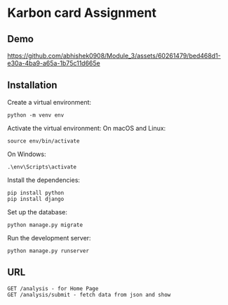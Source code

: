 
# Karbon card Assignment

## Demo

https://github.com/abhishek0908/Module_3/assets/60261479/bed468d1-e30a-4ba9-a65a-1b75c11d665e



## Installation
Create a virtual environment:

    python -m venv env

Activate the virtual environment: On macOS and Linux:

    source env/bin/activate

On Windows:

    .\env\Scripts\activate

Install the dependencies:

    pip install python
    pip install django

Set up the database:

    python manage.py migrate

Run the development server:

    python manage.py runserver
## URL
    GET /analysis - for Home Page
    GET /analysis/submit - fetch data from json and show 
